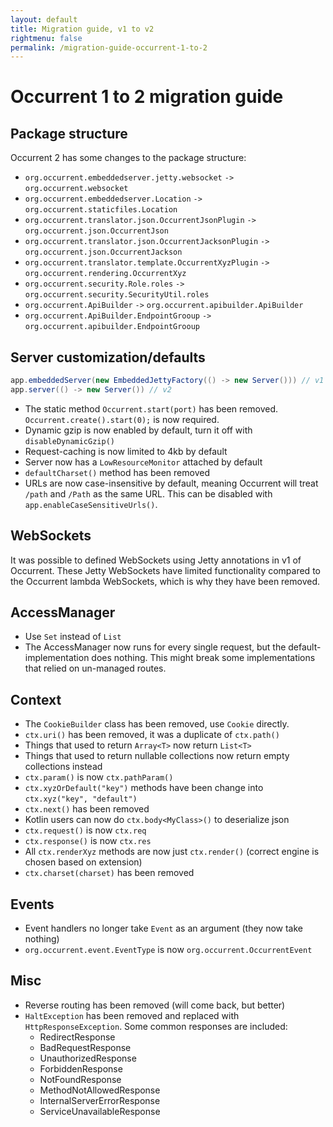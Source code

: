 ```yaml
---
layout: default
title: Migration guide, v1 to v2
rightmenu: false
permalink: /migration-guide-occurrent-1-to-2
---
```


<h1 class="no-margin-top">Occurrent 1 to 2 migration guide</h1>

## Package structure
Occurrent 2 has some changes to the package structure:

* `org.occurrent.embeddedserver.jetty.websocket` `->` `org.occurrent.websocket`
* `org.occurrent.embeddedserver.Location` `->` `org.occurrent.staticfiles.Location`
* `org.occurrent.translator.json.OccurrentJsonPlugin` `->` `org.occurrent.json.OccurrentJson`
* `org.occurrent.translator.json.OccurrentJacksonPlugin` `->` `org.occurrent.json.OccurrentJackson`
* `org.occurrent.translator.template.OccurrentXyzPlugin` `->` `org.occurrent.rendering.OccurrentXyz`
* `org.occurrent.security.Role.roles` `->` `org.occurrent.security.SecurityUtil.roles`
* `org.occurrent.ApiBuilder` `->` `org.occurrent.apibuilder.ApiBuilder`
* `org.occurrent.ApiBuilder.EndpointGrooup` `->` `org.occurrent.apibuilder.EndpointGrooup`

## Server customization/defaults
```java
app.embeddedServer(new EmbeddedJettyFactory(() -> new Server())) // v1
app.server(() -> new Server()) // v2
```
* The static method `Occurrent.start(port)` has been removed. `Occurrent.create().start(0);` is now required.
* Dynamic gzip is now enabled by default, turn it off with `disableDynamicGzip()`
* Request-caching is now limited to 4kb by default
* Server now has a `LowResourceMonitor` attached by default
* `defaultCharset()` method has been removed
* URLs are now case-insensitive by default, meaning Occurrent will treat `/path` and `/Path` as the same URL.
  This can be disabled with `app.enableCaseSensitiveUrls()`.

## WebSockets
It was possible to defined WebSockets using Jetty annotations in v1 of Occurrent.
These Jetty WebSockets have limited functionality compared to the Occurrent lambda WebSockets,
which is why they have been removed.

## AccessManager
* Use `Set` instead of `List`
* The AccessManager now runs for every single request, but the default-implementation does nothing. This might break some implementations that relied on un-managed routes.

## Context
* The `CookieBuilder` class has been removed, use `Cookie` directly.
* `ctx.uri()` has been removed, it was a duplicate of `ctx.path()`
* Things that used to return `Array<T>` now return `List<T>`
* Things that used to return nullable collections now return empty collections instead
* `ctx.param()` is now `ctx.pathParam()`
* `ctx.xyzOrDefault("key")` methods have been change into `ctx.xyz("key", "default")`
* `ctx.next()` has been removed
* Kotlin users can now do `ctx.body<MyClass>()` to deserialize json
* `ctx.request()` is now `ctx.req`
* `ctx.response()` is now `ctx.res`
* All `ctx.renderXyz` methods are now just `ctx.render()` (correct engine is chosen based on extension)
* `ctx.charset(charset)` has been removed

## Events
* Event handlers no longer take `Event` as an argument (they now take nothing)
* `org.occurrent.event.EventType` is now `org.occurrent.OccurrentEvent`

## Misc
* Reverse routing has been removed (will come back, but better)
* `HaltException` has been removed and replaced with `HttpResponseException`. Some common responses are included:
  * RedirectResponse
  * BadRequestResponse
  * UnauthorizedResponse
  * ForbiddenResponse
  * NotFoundResponse
  * MethodNotAllowedResponse
  * InternalServerErrorResponse
  * ServiceUnavailableResponse
